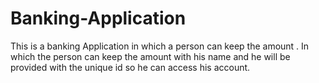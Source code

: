 # Banking-Application
This is a banking Application in which a person can keep the amount .
In which the person can keep the amount with his name and he will be provided with the unique id so he can access his account.
